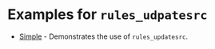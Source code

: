 # Examples for `rules_udpatesrc`

- [Simple](/examples/simple) - Demonstrates the use of `rules_updatesrc`.
